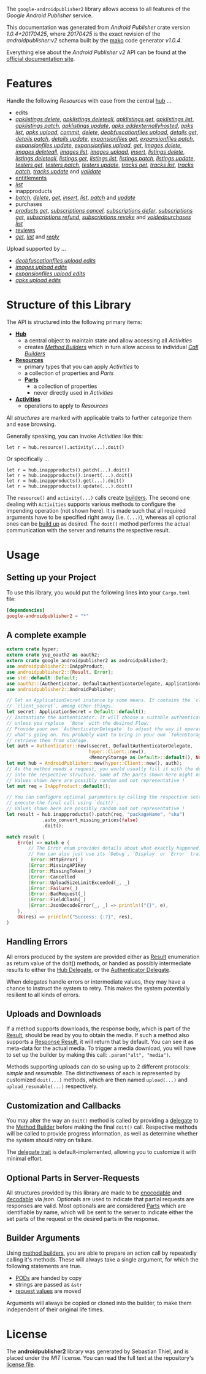 <!---
DO NOT EDIT !
This file was generated automatically from 'src/mako/api/README.md.mako'
DO NOT EDIT !
-->
The `google-androidpublisher2` library allows access to all features of the *Google Android Publisher* service.

This documentation was generated from *Android Publisher* crate version *1.0.4+20170425*, where *20170425* is the exact revision of the *androidpublisher:v2* schema built by the [mako](http://www.makotemplates.org/) code generator *v1.0.4*.

Everything else about the *Android Publisher* *v2* API can be found at the
[official documentation site](https://developers.google.com/android-publisher).
# Features

Handle the following *Resources* with ease from the central [hub](https://docs.rs/google-androidpublisher2/1.0.4+20170425/google_androidpublisher2/struct.AndroidPublisher.html) ... 

* edits
 * [*apklistings delete*](https://docs.rs/google-androidpublisher2/1.0.4+20170425/google_androidpublisher2/struct.EditApklistingDeleteCall.html), [*apklistings deleteall*](https://docs.rs/google-androidpublisher2/1.0.4+20170425/google_androidpublisher2/struct.EditApklistingDeleteallCall.html), [*apklistings get*](https://docs.rs/google-androidpublisher2/1.0.4+20170425/google_androidpublisher2/struct.EditApklistingGetCall.html), [*apklistings list*](https://docs.rs/google-androidpublisher2/1.0.4+20170425/google_androidpublisher2/struct.EditApklistingListCall.html), [*apklistings patch*](https://docs.rs/google-androidpublisher2/1.0.4+20170425/google_androidpublisher2/struct.EditApklistingPatchCall.html), [*apklistings update*](https://docs.rs/google-androidpublisher2/1.0.4+20170425/google_androidpublisher2/struct.EditApklistingUpdateCall.html), [*apks addexternallyhosted*](https://docs.rs/google-androidpublisher2/1.0.4+20170425/google_androidpublisher2/struct.EditApkAddexternallyhostedCall.html), [*apks list*](https://docs.rs/google-androidpublisher2/1.0.4+20170425/google_androidpublisher2/struct.EditApkListCall.html), [*apks upload*](https://docs.rs/google-androidpublisher2/1.0.4+20170425/google_androidpublisher2/struct.EditApkUploadCall.html), [*commit*](https://docs.rs/google-androidpublisher2/1.0.4+20170425/google_androidpublisher2/struct.EditCommitCall.html), [*delete*](https://docs.rs/google-androidpublisher2/1.0.4+20170425/google_androidpublisher2/struct.EditDeleteCall.html), [*deobfuscationfiles upload*](https://docs.rs/google-androidpublisher2/1.0.4+20170425/google_androidpublisher2/struct.EditDeobfuscationfileUploadCall.html), [*details get*](https://docs.rs/google-androidpublisher2/1.0.4+20170425/google_androidpublisher2/struct.EditDetailGetCall.html), [*details patch*](https://docs.rs/google-androidpublisher2/1.0.4+20170425/google_androidpublisher2/struct.EditDetailPatchCall.html), [*details update*](https://docs.rs/google-androidpublisher2/1.0.4+20170425/google_androidpublisher2/struct.EditDetailUpdateCall.html), [*expansionfiles get*](https://docs.rs/google-androidpublisher2/1.0.4+20170425/google_androidpublisher2/struct.EditExpansionfileGetCall.html), [*expansionfiles patch*](https://docs.rs/google-androidpublisher2/1.0.4+20170425/google_androidpublisher2/struct.EditExpansionfilePatchCall.html), [*expansionfiles update*](https://docs.rs/google-androidpublisher2/1.0.4+20170425/google_androidpublisher2/struct.EditExpansionfileUpdateCall.html), [*expansionfiles upload*](https://docs.rs/google-androidpublisher2/1.0.4+20170425/google_androidpublisher2/struct.EditExpansionfileUploadCall.html), [*get*](https://docs.rs/google-androidpublisher2/1.0.4+20170425/google_androidpublisher2/struct.EditGetCall.html), [*images delete*](https://docs.rs/google-androidpublisher2/1.0.4+20170425/google_androidpublisher2/struct.EditImageDeleteCall.html), [*images deleteall*](https://docs.rs/google-androidpublisher2/1.0.4+20170425/google_androidpublisher2/struct.EditImageDeleteallCall.html), [*images list*](https://docs.rs/google-androidpublisher2/1.0.4+20170425/google_androidpublisher2/struct.EditImageListCall.html), [*images upload*](https://docs.rs/google-androidpublisher2/1.0.4+20170425/google_androidpublisher2/struct.EditImageUploadCall.html), [*insert*](https://docs.rs/google-androidpublisher2/1.0.4+20170425/google_androidpublisher2/struct.EditInsertCall.html), [*listings delete*](https://docs.rs/google-androidpublisher2/1.0.4+20170425/google_androidpublisher2/struct.EditListingDeleteCall.html), [*listings deleteall*](https://docs.rs/google-androidpublisher2/1.0.4+20170425/google_androidpublisher2/struct.EditListingDeleteallCall.html), [*listings get*](https://docs.rs/google-androidpublisher2/1.0.4+20170425/google_androidpublisher2/struct.EditListingGetCall.html), [*listings list*](https://docs.rs/google-androidpublisher2/1.0.4+20170425/google_androidpublisher2/struct.EditListingListCall.html), [*listings patch*](https://docs.rs/google-androidpublisher2/1.0.4+20170425/google_androidpublisher2/struct.EditListingPatchCall.html), [*listings update*](https://docs.rs/google-androidpublisher2/1.0.4+20170425/google_androidpublisher2/struct.EditListingUpdateCall.html), [*testers get*](https://docs.rs/google-androidpublisher2/1.0.4+20170425/google_androidpublisher2/struct.EditTesterGetCall.html), [*testers patch*](https://docs.rs/google-androidpublisher2/1.0.4+20170425/google_androidpublisher2/struct.EditTesterPatchCall.html), [*testers update*](https://docs.rs/google-androidpublisher2/1.0.4+20170425/google_androidpublisher2/struct.EditTesterUpdateCall.html), [*tracks get*](https://docs.rs/google-androidpublisher2/1.0.4+20170425/google_androidpublisher2/struct.EditTrackGetCall.html), [*tracks list*](https://docs.rs/google-androidpublisher2/1.0.4+20170425/google_androidpublisher2/struct.EditTrackListCall.html), [*tracks patch*](https://docs.rs/google-androidpublisher2/1.0.4+20170425/google_androidpublisher2/struct.EditTrackPatchCall.html), [*tracks update*](https://docs.rs/google-androidpublisher2/1.0.4+20170425/google_androidpublisher2/struct.EditTrackUpdateCall.html) and [*validate*](https://docs.rs/google-androidpublisher2/1.0.4+20170425/google_androidpublisher2/struct.EditValidateCall.html)
* [entitlements](https://docs.rs/google-androidpublisher2/1.0.4+20170425/google_androidpublisher2/struct.Entitlement.html)
 * [*list*](https://docs.rs/google-androidpublisher2/1.0.4+20170425/google_androidpublisher2/struct.EntitlementListCall.html)
* inappproducts
 * [*batch*](https://docs.rs/google-androidpublisher2/1.0.4+20170425/google_androidpublisher2/struct.InappproductBatchCall.html), [*delete*](https://docs.rs/google-androidpublisher2/1.0.4+20170425/google_androidpublisher2/struct.InappproductDeleteCall.html), [*get*](https://docs.rs/google-androidpublisher2/1.0.4+20170425/google_androidpublisher2/struct.InappproductGetCall.html), [*insert*](https://docs.rs/google-androidpublisher2/1.0.4+20170425/google_androidpublisher2/struct.InappproductInsertCall.html), [*list*](https://docs.rs/google-androidpublisher2/1.0.4+20170425/google_androidpublisher2/struct.InappproductListCall.html), [*patch*](https://docs.rs/google-androidpublisher2/1.0.4+20170425/google_androidpublisher2/struct.InappproductPatchCall.html) and [*update*](https://docs.rs/google-androidpublisher2/1.0.4+20170425/google_androidpublisher2/struct.InappproductUpdateCall.html)
* purchases
 * [*products get*](https://docs.rs/google-androidpublisher2/1.0.4+20170425/google_androidpublisher2/struct.PurchaseProductGetCall.html), [*subscriptions cancel*](https://docs.rs/google-androidpublisher2/1.0.4+20170425/google_androidpublisher2/struct.PurchaseSubscriptionCancelCall.html), [*subscriptions defer*](https://docs.rs/google-androidpublisher2/1.0.4+20170425/google_androidpublisher2/struct.PurchaseSubscriptionDeferCall.html), [*subscriptions get*](https://docs.rs/google-androidpublisher2/1.0.4+20170425/google_androidpublisher2/struct.PurchaseSubscriptionGetCall.html), [*subscriptions refund*](https://docs.rs/google-androidpublisher2/1.0.4+20170425/google_androidpublisher2/struct.PurchaseSubscriptionRefundCall.html), [*subscriptions revoke*](https://docs.rs/google-androidpublisher2/1.0.4+20170425/google_androidpublisher2/struct.PurchaseSubscriptionRevokeCall.html) and [*voidedpurchases list*](https://docs.rs/google-androidpublisher2/1.0.4+20170425/google_androidpublisher2/struct.PurchaseVoidedpurchaseListCall.html)
* [reviews](https://docs.rs/google-androidpublisher2/1.0.4+20170425/google_androidpublisher2/struct.Review.html)
 * [*get*](https://docs.rs/google-androidpublisher2/1.0.4+20170425/google_androidpublisher2/struct.ReviewGetCall.html), [*list*](https://docs.rs/google-androidpublisher2/1.0.4+20170425/google_androidpublisher2/struct.ReviewListCall.html) and [*reply*](https://docs.rs/google-androidpublisher2/1.0.4+20170425/google_androidpublisher2/struct.ReviewReplyCall.html)


Upload supported by ...

* [*deobfuscationfiles upload edits*](https://docs.rs/google-androidpublisher2/1.0.4+20170425/google_androidpublisher2/struct.EditDeobfuscationfileUploadCall.html)
* [*images upload edits*](https://docs.rs/google-androidpublisher2/1.0.4+20170425/google_androidpublisher2/struct.EditImageUploadCall.html)
* [*expansionfiles upload edits*](https://docs.rs/google-androidpublisher2/1.0.4+20170425/google_androidpublisher2/struct.EditExpansionfileUploadCall.html)
* [*apks upload edits*](https://docs.rs/google-androidpublisher2/1.0.4+20170425/google_androidpublisher2/struct.EditApkUploadCall.html)



# Structure of this Library

The API is structured into the following primary items:

* **[Hub](https://docs.rs/google-androidpublisher2/1.0.4+20170425/google_androidpublisher2/struct.AndroidPublisher.html)**
    * a central object to maintain state and allow accessing all *Activities*
    * creates [*Method Builders*](https://docs.rs/google-androidpublisher2/1.0.4+20170425/google_androidpublisher2/trait.MethodsBuilder.html) which in turn
      allow access to individual [*Call Builders*](https://docs.rs/google-androidpublisher2/1.0.4+20170425/google_androidpublisher2/trait.CallBuilder.html)
* **[Resources](https://docs.rs/google-androidpublisher2/1.0.4+20170425/google_androidpublisher2/trait.Resource.html)**
    * primary types that you can apply *Activities* to
    * a collection of properties and *Parts*
    * **[Parts](https://docs.rs/google-androidpublisher2/1.0.4+20170425/google_androidpublisher2/trait.Part.html)**
        * a collection of properties
        * never directly used in *Activities*
* **[Activities](https://docs.rs/google-androidpublisher2/1.0.4+20170425/google_androidpublisher2/trait.CallBuilder.html)**
    * operations to apply to *Resources*

All *structures* are marked with applicable traits to further categorize them and ease browsing.

Generally speaking, you can invoke *Activities* like this:

```Rust,ignore
let r = hub.resource().activity(...).doit()
```

Or specifically ...

```ignore
let r = hub.inappproducts().patch(...).doit()
let r = hub.inappproducts().insert(...).doit()
let r = hub.inappproducts().get(...).doit()
let r = hub.inappproducts().update(...).doit()
```

The `resource()` and `activity(...)` calls create [builders][builder-pattern]. The second one dealing with `Activities` 
supports various methods to configure the impending operation (not shown here). It is made such that all required arguments have to be 
specified right away (i.e. `(...)`), whereas all optional ones can be [build up][builder-pattern] as desired.
The `doit()` method performs the actual communication with the server and returns the respective result.

# Usage

## Setting up your Project

To use this library, you would put the following lines into your `Cargo.toml` file:

```toml
[dependencies]
google-androidpublisher2 = "*"
```

## A complete example

```Rust
extern crate hyper;
extern crate yup_oauth2 as oauth2;
extern crate google_androidpublisher2 as androidpublisher2;
use androidpublisher2::InAppProduct;
use androidpublisher2::{Result, Error};
use std::default::Default;
use oauth2::{Authenticator, DefaultAuthenticatorDelegate, ApplicationSecret, MemoryStorage};
use androidpublisher2::AndroidPublisher;

// Get an ApplicationSecret instance by some means. It contains the `client_id` and 
// `client_secret`, among other things.
let secret: ApplicationSecret = Default::default();
// Instantiate the authenticator. It will choose a suitable authentication flow for you, 
// unless you replace  `None` with the desired Flow.
// Provide your own `AuthenticatorDelegate` to adjust the way it operates and get feedback about 
// what's going on. You probably want to bring in your own `TokenStorage` to persist tokens and
// retrieve them from storage.
let auth = Authenticator::new(&secret, DefaultAuthenticatorDelegate,
                              hyper::Client::new(),
                              <MemoryStorage as Default>::default(), None);
let mut hub = AndroidPublisher::new(hyper::Client::new(), auth);
// As the method needs a request, you would usually fill it with the desired information
// into the respective structure. Some of the parts shown here might not be applicable !
// Values shown here are possibly random and not representative !
let mut req = InAppProduct::default();

// You can configure optional parameters by calling the respective setters at will, and
// execute the final call using `doit()`.
// Values shown here are possibly random and not representative !
let result = hub.inappproducts().patch(req, "packageName", "sku")
             .auto_convert_missing_prices(false)
             .doit();

match result {
    Err(e) => match e {
        // The Error enum provides details about what exactly happened.
        // You can also just use its `Debug`, `Display` or `Error` traits
         Error::HttpError(_)
        |Error::MissingAPIKey
        |Error::MissingToken(_)
        |Error::Cancelled
        |Error::UploadSizeLimitExceeded(_, _)
        |Error::Failure(_)
        |Error::BadRequest(_)
        |Error::FieldClash(_)
        |Error::JsonDecodeError(_, _) => println!("{}", e),
    },
    Ok(res) => println!("Success: {:?}", res),
}

```
## Handling Errors

All errors produced by the system are provided either as [Result](https://docs.rs/google-androidpublisher2/1.0.4+20170425/google_androidpublisher2/enum.Result.html) enumeration as return value of 
the doit() methods, or handed as possibly intermediate results to either the 
[Hub Delegate](https://docs.rs/google-androidpublisher2/1.0.4+20170425/google_androidpublisher2/trait.Delegate.html), or the [Authenticator Delegate](https://docs.rs/yup-oauth2/*/yup_oauth2/trait.AuthenticatorDelegate.html).

When delegates handle errors or intermediate values, they may have a chance to instruct the system to retry. This 
makes the system potentially resilient to all kinds of errors.

## Uploads and Downloads
If a method supports downloads, the response body, which is part of the [Result](https://docs.rs/google-androidpublisher2/1.0.4+20170425/google_androidpublisher2/enum.Result.html), should be
read by you to obtain the media.
If such a method also supports a [Response Result](https://docs.rs/google-androidpublisher2/1.0.4+20170425/google_androidpublisher2/trait.ResponseResult.html), it will return that by default.
You can see it as meta-data for the actual media. To trigger a media download, you will have to set up the builder by making
this call: `.param("alt", "media")`.

Methods supporting uploads can do so using up to 2 different protocols: 
*simple* and *resumable*. The distinctiveness of each is represented by customized 
`doit(...)` methods, which are then named `upload(...)` and `upload_resumable(...)` respectively.

## Customization and Callbacks

You may alter the way an `doit()` method is called by providing a [delegate](https://docs.rs/google-androidpublisher2/1.0.4+20170425/google_androidpublisher2/trait.Delegate.html) to the 
[Method Builder](https://docs.rs/google-androidpublisher2/1.0.4+20170425/google_androidpublisher2/trait.CallBuilder.html) before making the final `doit()` call. 
Respective methods will be called to provide progress information, as well as determine whether the system should 
retry on failure.

The [delegate trait](https://docs.rs/google-androidpublisher2/1.0.4+20170425/google_androidpublisher2/trait.Delegate.html) is default-implemented, allowing you to customize it with minimal effort.

## Optional Parts in Server-Requests

All structures provided by this library are made to be [enocodable](https://docs.rs/google-androidpublisher2/1.0.4+20170425/google_androidpublisher2/trait.RequestValue.html) and 
[decodable](https://docs.rs/google-androidpublisher2/1.0.4+20170425/google_androidpublisher2/trait.ResponseResult.html) via *json*. Optionals are used to indicate that partial requests are responses 
are valid.
Most optionals are are considered [Parts](https://docs.rs/google-androidpublisher2/1.0.4+20170425/google_androidpublisher2/trait.Part.html) which are identifiable by name, which will be sent to 
the server to indicate either the set parts of the request or the desired parts in the response.

## Builder Arguments

Using [method builders](https://docs.rs/google-androidpublisher2/1.0.4+20170425/google_androidpublisher2/trait.CallBuilder.html), you are able to prepare an action call by repeatedly calling it's methods.
These will always take a single argument, for which the following statements are true.

* [PODs][wiki-pod] are handed by copy
* strings are passed as `&str`
* [request values](https://docs.rs/google-androidpublisher2/1.0.4+20170425/google_androidpublisher2/trait.RequestValue.html) are moved

Arguments will always be copied or cloned into the builder, to make them independent of their original life times.

[wiki-pod]: http://en.wikipedia.org/wiki/Plain_old_data_structure
[builder-pattern]: http://en.wikipedia.org/wiki/Builder_pattern
[google-go-api]: https://github.com/google/google-api-go-client

# License
The **androidpublisher2** library was generated by Sebastian Thiel, and is placed 
under the *MIT* license.
You can read the full text at the repository's [license file][repo-license].

[repo-license]: https://github.com/Byron/google-apis-rsblob/master/LICENSE.md
